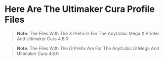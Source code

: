 # Here Are The Ultimaker Cura Profile Files

> **Note:** The Files With The X Prefix Is For The AnyCubic Mega X Printer And Ultimaker Cura 4.8.0

> **Note:** The Files With The i3 Prefix Are For The AnyCubic i3 Mega And Ultimaker Cura 4.6.0
